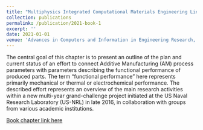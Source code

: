 ```yaml
---
title: "Multiphysics Integrated Computational Materials Engineering Linking Additive Manufacturing Process Parameters with Part Performance"
collection: publications
permalink: /publication/2021-book-1
excerpt: ''
date: 2021-01-01
venue: 'Advances in Computers and Information in Engineering Research, Volume 2'
---
```


The central goal of this chapter is to present an outline of the plan and current status of an effort to connect Additive Manufacturing (AM) process parameters with parameters describing the functional performance of produced parts. The term “functional performance” here represents primarily mechanical or thermal or electrochemical performance. The described effort represents an overview of the main research activities within a new multi-year grand-challenge project initiated at the US Naval Research Laboratory (US-NRL) in late 2016, in collaboration with groups from various academic institutions.

[Book chapter link here](https://doi.org/10.1115/1.862025_ch10)
